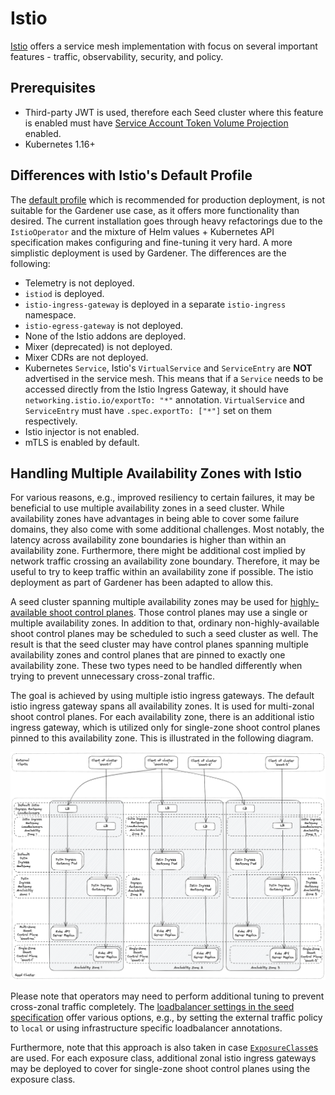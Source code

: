 # Istio

[Istio](https://istio.io) offers a service mesh implementation with focus on several important features - traffic, observability, security, and policy.

## Prerequisites

- Third-party JWT is used, therefore each Seed cluster where this feature is enabled must have [Service Account Token Volume Projection](https://kubernetes.io/docs/tasks/configure-pod-container/configure-service-account/#service-account-token-volume-projection) enabled.
- Kubernetes 1.16+

## Differences with Istio's Default Profile

The [default profile](https://istio.io/docs/setup/additional-setup/config-profiles/) which is recommended for production deployment, is not suitable for the Gardener use case, as it offers more functionality than desired. The current installation goes through heavy refactorings due to the `IstioOperator` and the mixture of Helm values + Kubernetes API specification makes configuring and fine-tuning it very hard. A more simplistic deployment is used by Gardener. The differences are the following:

- Telemetry is not deployed.
- `istiod` is deployed.
- `istio-ingress-gateway` is deployed in a separate `istio-ingress` namespace.
- `istio-egress-gateway` is not deployed.
- None of the Istio addons are deployed.
- Mixer (deprecated) is not deployed.
- Mixer CDRs are not deployed.
- Kubernetes `Service`, Istio's `VirtualService` and `ServiceEntry` are **NOT** advertised in the service mesh. This means that if a `Service` needs to be accessed directly from the Istio Ingress Gateway, it should have `networking.istio.io/exportTo: "*"` annotation. `VirtualService` and `ServiceEntry` must have `.spec.exportTo: ["*"]` set on them respectively.
- Istio injector is not enabled.
- mTLS is enabled by default.

## Handling Multiple Availability Zones with Istio

For various reasons, e.g., improved resiliency to certain failures, it may be beneficial to use multiple availability zones in a seed cluster. While availability zones have advantages in being able to cover some failure domains, they also come with some additional challenges. Most notably, the latency across availability zone boundaries is higher than within an availability zone. Furthermore, there might be additional cost implied by network traffic crossing an availability zone boundary. Therefore, it may be useful to try to keep traffic within an availability zone if possible. The istio deployment as part of Gardener has been adapted to allow this.

A seed cluster spanning multiple availability zones may be used for [highly-available shoot control planes](../usage/shoot_settings/shoot_high_availability.md). Those control planes may use a single or multiple availability zones. In addition to that, ordinary non-highly-available shoot control planes may be scheduled to such a seed cluster as well. The result is that the seed cluster may have control planes spanning multiple availability zones and control planes that are pinned to exactly one availability zone. These two types need to be handled differently when trying to prevent unnecessary cross-zonal traffic.

The goal is achieved by using multiple istio ingress gateways. The default istio ingress gateway spans all availability zones. It is used for multi-zonal shoot control planes. For each availability zone, there is an additional istio ingress gateway, which is utilized only for single-zone shoot control planes pinned to this availability zone. This is illustrated in the following diagram.

![Multi Availability Zone Handling in Istio](./images/multi-zonal-istio.png)

Please note that operators may need to perform additional tuning to prevent cross-zonal traffic completely. The [loadbalancer settings in the seed specification](./seed_settings.md#load-balancer-services) offer various options, e.g., by setting the external traffic policy to `local` or using infrastructure specific loadbalancer annotations.

Furthermore, note that this approach is also taken in case [`ExposureClass`es](../usage/nessesary_considerations/exposureclasses.md) are used. For each exposure class, additional zonal istio ingress gateways may be deployed to cover for single-zone shoot control planes using the exposure class.
